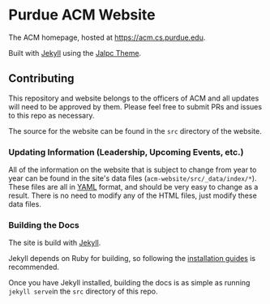 # Purdue ACM Website

The ACM homepage, hosted at https://acm.cs.purdue.edu.

Built with [Jekyll](https://jekyllrb.com/) using the [Jalpc Theme](https://github.com/jarrekk/Jalpc).

## Contributing

This repository and website belongs to the officers of ACM and all updates will need to be approved by them. Please feel free to submit PRs and issues to this repo as necessary.

The source for the website can be found in the `src` directory of the website.

### Updating Information (Leadership, Upcoming Events, etc.)

All of the information on the website that is subject to change from year to year can be found in the site's data files (`acm-website/src/_data/index/*`). These files are all in [YAML](http://docs.ansible.com/ansible/latest/reference_appendices/YAMLSyntax.html) format, and should be very easy to change as a result. There is no need to modify any of the HTML files, just modify these data files.

### Building the Docs

The site is build with [Jekyll](https://jekyllrb.com/).

Jekyll depends on Ruby for building, so following the [installation guides](https://jekyllrb.com/docs/installation/) is recommended.

Once you have Jekyll installed, building the docs is as simple as running `jekyll serve`in the `src` directory of this repo.
